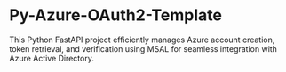 # Py-Azure-OAuth2-Template
This Python FastAPI project efficiently manages Azure account creation, token retrieval, and verification using MSAL for seamless integration with Azure Active Directory.
